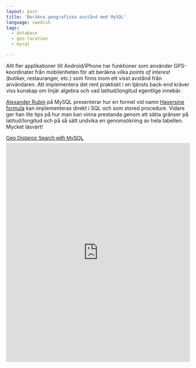 ```yaml
---
layout: post
title: 'Beräkna geografiska avstånd med MySQL'
language: swedish
tags:
  - database
  - geo-location
  - mysql

---
```


<p>Allt fler applikationer till Android/iPhone har funktioner som använder GPS-koordinater från mobilenheten för att beräkna vilka <i>points of interest</i> (butiker, restauranger, etc.) som finns inom ett visst avstånd från användaren. Att implementera det rent praktiskt i en tjänsts back-end kräver viss kunskap om linjär algebra och vad latitud/longitud egentlige innebär.</p>

<p><a href="http://www.arubin.org/blog/" target="_blank">Alexander Rubin</a> på MySQL presenterar hur en formel vid namn <a href="http://en.wikipedia.org/wiki/Haversine_formula" target="_blank">Haversine formula</a> kan implementeras direkt i SQL och som stored procedure. Vidare ger han lite tips på hur man kan vinna prestanda genom att sätta gränser på latitud/longitud och på så sätt undvika en genomsökning av hela tabellen. Mycket läsvärt!</p>



<a title="View Geo Distance Search with MySQL on Scribd" href="http://www.scribd.com/doc/2569355/Geo-Distance-Search-with-MySQL" style="margin: 12px auto 6px auto; font-family: Helvetica,Arial,Sans-serif; font-style: normal; font-variant: normal; font-weight: normal; font-size: 14px; line-height: normal; font-size-adjust: none; font-stretch: normal; -x-system-font: none; display: block; text-decoration: underline;">Geo Distance Search with MySQL</a><iframe class="scribd_iframe_embed" src="https://niklaslindblad.se/redirect/?url=aHR0cDovL3d3dy5zY3JpYmQuY29tL2VtYmVkcy8yNTY5MzU1L2NvbnRlbnQ/c3RhcnRfcGFnZT0xJiMwMzg7dmlld19tb2RlPWxpc3QmIzAzODthY2Nlc3Nfa2V5PWtleS0xemJ6NjNlMGF5MndldnljbmozbCZoYXNoPWYyNzJkMTg1OTRhMjlmNWYwMzc0YzdmOWExNGFhOGIy&hash=ef7a3ac8c26678f0790f09323ab61d2a" data-auto-height="true" data-aspect-ratio="" scrolling="no" id="doc_12039" width="100%" height="600" frameborder="0"></iframe>
